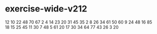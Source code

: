 # exercise-wide-v212
12
10
22
48
70
67
2
4
14
23
20
31
45
35
2
8
26
34
61
50
60
9
24
48
16
85
18
15
25
45
11
30
7
48
5
61
20
17
30
34
64
77
43
26
3
20
